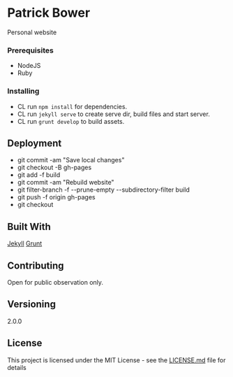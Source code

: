 # Patrick Bower

Personal website

### Prerequisites

- NodeJS
- Ruby

### Installing

- CL run `npm install` for dependencies.
- CL run `jekyll serve` to create serve dir, build files and start server.
- CL run `grunt develop` to build assets.

## Deployment

- git commit -am "Save local changes"
- git checkout -B gh-pages
- git add -f build
- git commit -am "Rebuild website"
- git filter-branch -f --prune-empty --subdirectory-filter build
- git push -f origin gh-pages
- git checkout

## Built With

[Jekyll](https://jekyllrb.com/)
[Grunt](https://gruntjs.com/)

## Contributing

Open for public observation only.

## Versioning

2.0.0

## License

This project is licensed under the MIT License - see the [LICENSE.md](LICENSE.md) file for details
